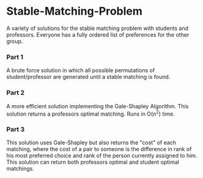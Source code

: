 # Stable-Matching-Problem
A variety of solutions for the stable matching problem with students and professors. Everyone has a fully ordered list of preferences for the other group.

### Part 1
A brute force solution in which all possible permutations of student/professor are generated until a stable matching is found.

### Part 2
A more efficient solution implementing the Gale-Shapley Algorithm. This solution returns a professors optimal matching. Runs in O(n<sup>2</sup>) time. 

### Part 3
This solution uses Gale-Shapley but also returns the "cost" of each matching, where the cost of a pair to someone is the difference in rank of his most preferred choice and rank of the person currently assigned to him. This solution can return both professors optimal and student optimal matchings.
